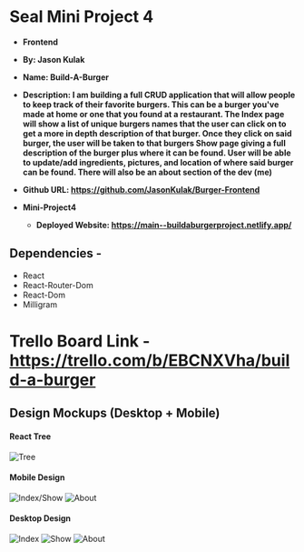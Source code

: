 # Seal Mini Project 4
- **Frontend**

- **By: Jason Kulak**
- **Name: Build-A-Burger**
- **Description: I am building a full CRUD application that will allow people to keep track of their favorite burgers.  This can be a burger you've made at home or one that you found at a restaurant.  The Index page will show a list of unique burgers names that the user can click on to get a more in depth description of that burger.  Once they click on said burger, the user will be taken to that burgers Show page giving a full description of the burger plus where it can be found.  User will be able to update/add ingredients, pictures, and location of where said burger can be found. There will also be an about section of the dev (me)**

- **Github URL: https://github.com/JasonKulak/Burger-Frontend**

- **Mini-Project4**
    - **Deployed Website: https://main--buildaburgerproject.netlify.app/**

## Dependencies -
- React
- React-Router-Dom
- React-Dom
- Milligram


# Trello Board Link - https://trello.com/b/EBCNXVha/build-a-burger

## Design Mockups (Desktop + Mobile)
#### React Tree
![Tree](https://imgur.com/ZxOBMqA.jpg)

#### Mobile Design
![Index/Show](https://imgur.com/0R1EJGe.jpg)
![About](https://imgur.com/nwmOGL6.jpg)

#### Desktop Design
![Index](https://imgur.com/zNCk3SJ.jpg)
![Show](https://imgur.com/kRo6BDO.jpg)
![About](https://imgur.com/n0EIjgp.jpg)